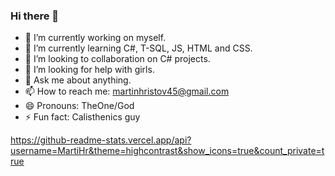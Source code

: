 ### Hi there 👋

- 🔭 I’m currently working on myself.
- 🌱 I’m currently learning  C#, T-SQL, JS, HTML and CSS.
- 👯 I’m looking to collaboration on C# projects.
- 🤔 I’m looking for help with girls.
- 💬 Ask me about anything.
- 📫 How to reach me: martinhristov45@gmail.com
- 😄 Pronouns: TheOne/God
- ⚡ Fun fact: Calisthenics guy

https://github-readme-stats.vercel.app/api?username=MartiHr&theme=highcontrast&show_icons=true&count_private=true
